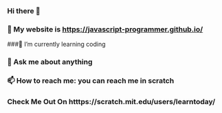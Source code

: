 ### Hi there 👋
### 🔭 My website is https://javascript-programmer.github.io/
###🌱 I’m currently learning coding

### 💬 Ask me about anything
### 📫 How to reach me: you can reach me in scratch

### Check Me Out On htttps://scratch.mit.edu/users/learntoday/



















































